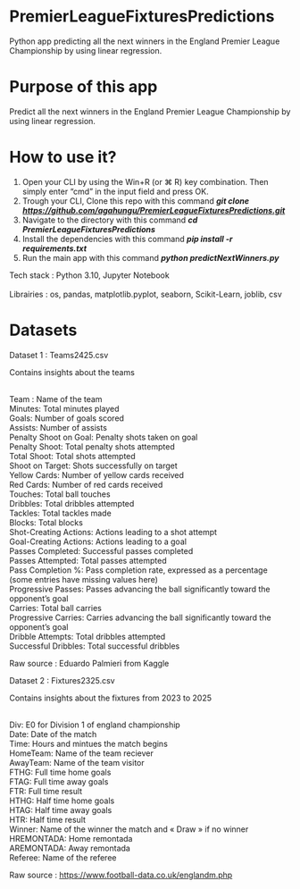 # PremierLeagueFixturesPredictions

Python app predicting all the next winners in the England Premier League Championship by using linear regression.

# Purpose of this app

Predict all the next winners in the England Premier League Championship by using linear regression.

# How to use it?

1. Open your CLI by using the Win+R (or ⌘ R) key combination. Then simply enter “cmd” in the input field and press OK.
2. Trough your CLI, Clone this repo with this command **_git clone https://github.com/agahungu/PremierLeagueFixturesPredictions.git_**
4. Navigate to the directory with this command **_cd PremierLeagueFixturesPredictions_**
5. Install the dependencies with this command **_pip install -r requirements.txt_**
6. Run the main app with this command **_python predictNextWinners.py_**

Tech stack : Python 3.10, Jupyter Notebook <br><br>
Librairies : os, pandas, matplotlib.pyplot, seaborn, Scikit-Learn, joblib, csv

# Datasets

Dataset 1 : Teams2425.csv

Contains insights about the teams <br><br>

Team : Name of the team <br>
Minutes: Total minutes played <br>
Goals: Number of goals scored <br>
Assists: Number of assists <br>
Penalty Shoot on Goal: Penalty shots taken on goal <br>
Penalty Shoot: Total penalty shots attempted <br>
Total Shoot: Total shots attempted <br>
Shoot on Target: Shots successfully on target <br>
Yellow Cards: Number of yellow cards received <br>
Red Cards: Number of red cards received <br>
Touches: Total ball touches <br>
Dribbles: Total dribbles attempted <br>
Tackles: Total tackles made <br>
Blocks: Total blocks <br>
Shot-Creating Actions: Actions leading to a shot attempt <br>
Goal-Creating Actions: Actions leading to a goal <br>
Passes Completed: Successful passes completed <br>
Passes Attempted: Total passes attempted <br>
Pass Completion %: Pass completion rate, expressed as a percentage (some entries have missing values here) <br>
Progressive Passes: Passes advancing the ball significantly toward the opponent’s goal <br>
Carries: Total ball carries <br>
Progressive Carries: Carries advancing the ball significantly toward the opponent’s goal <br>
Dribble Attempts: Total dribbles attempted <br>
Successful Dribbles: Total successful dribbles <br>

Raw source : Eduardo Palmieri from Kaggle

Dataset 2 : Fixtures2325.csv

Contains insights about the fixtures from 2023 to 2025 <br><br>

Div: E0 for Division 1 of england championship <br>
Date: Date of the match <br>
Time: Hours and mintues the match begins <br>
HomeTeam: Name of the team reciever <br>
AwayTeam: Name of the team visitor <br>
FTHG: Full time home goals <br>
FTAG: Full time away goals <br>
FTR: Full time result <br>
HTHG: Half time home goals <br>
HTAG: Half time away goals <br>
HTR: Half time result <br>
Winner: Name of the winner the match and « Draw » if no winner <br>
HREMONTADA: Home remontada <br>
AREMONTADA: Away remontada <br>
Referee: Name of the referee <br>

Raw source : https://www.football-data.co.uk/englandm.php
